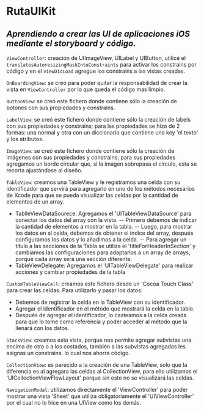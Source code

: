 # RutaUIKit
## _Aprendiendo a crear las UI de aplicaciones iOS mediante el storyboard y código._  

`ViewController`: creación de UIImageView, UILabel y UIButton, utilicé el `translatesAutoresizingMaskIntoConstraints` para activar los constrains por código y en el `viewDidLoad` agregue los constrains a las vistas creadas.

`OnBoardingView`: se creó para poder quitar la responsabilidad de crear la vista en `ViewController` por lo que queda el código mas limpio.

`ButtonView`: se creó este fichero donde contiene sólo la creación de botones con sus propiedades y constrains.

`LabelView`: se creó este fichero donde contiene sólo la creación de labels con sus propiedades y constrains; para las propiedades se hizo de 2 formas: una normal y otra con un diccionario que contiene una key 'el texto' y los atributos. 

`ImageView`: se creó este fichero donde contiene sólo la creación de imágenes con sus propiedades y constrains; para sus propiedades agregamos un borde circular que, si la imagen sobrepasa el circulo, esta se recorta ajustándose al diseño.

`TableView`: creamos una TableView y le registramos una celda con su identificador que servirá para agregarlo en uno de los métodos necesarios de Xcode para que se pueda visualizar las celdas por la cantidad de elementos de un array. 
- TablleViewDataSourece: Agregamos el 'UITableViewDataSource' para conectar los datos del array con la vista.
-- Primero debemos de indicar la cantidad de elementos a mostrar en la tabla.
-- Luego, para mostrar los datos en al celda, debemos de obtener el indice del array, después configuramos los datos y lo añadimos a la celda.
-- Para agregar un título a las secciones de la Tabla se utiliza el 'titleForHeaderInSection' y cambiamos las configuraciones para adaptarlos a un array de arrays, porque cada array será una sección diferente.
- TableViewDelegate: Agregamos el 'UITableViewDelegate' para realizar acciones y cambiar propiedades de la tabla

`CustomTableViewCell`: creamos este fichero desde un 'Cocoa Touch Class' para crear las celdas. Para utilizarlo y pasar los datos:
- Debemos de registrar la celda en la TableView con su identificador.
- Agregar el identificador en el método que mostrará la celda en la table.
- Después de agregar el identificador, lo casteamos a la celda creada para que lo tome como referencia y poder acceder al método que la llenará con los datos.

`StackView`: creamos esta vista, porque nos permite agregar subvistas una encima de otra o a los costados, también a las subvistas agregadas les asignas un constrains, lo cual nos ahorra código.

`CollectionView`:  es parecido a la creación de una TableView, solo que la diferencia es al agregara las celdas al CollectionView, para ello utilizamos el 'UICollectionViewFlowLayout' porque sin esto no se visualizará las celdas.

`NavigationModal`: utilizamos directamente el 'ViewController' para poder mostrar una vista 'Sheet' que utiliza obligatoriamente el 'UIViewController' por el cual no lo hice en una UIView como los demás.
